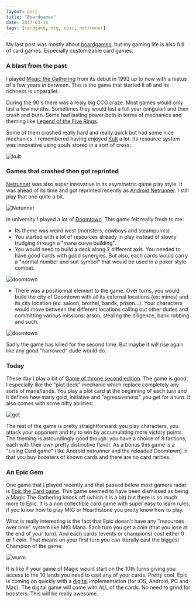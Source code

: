 ```yaml
---
layout: post
title: "Boardgames"
date: 2017-03-18
tags: [cardgame, mtg, epic, netrunner]
---
```


My last post was mostly about [boardgames](https://lochrist.github.io/blog/2017-03-18-boargames), but my gaming life is also full of card games. Especially customizable card games.

### A blast from the past
I played [Magic the Gathering](http://magic.wizards.com/en) from its debut in 1993 up to now with a hiatus of a few years in between. This is the game that started it all and its richness is unparallel.

During the 90's there was a realy big CCG craze. Most games would only last a few months. Sometimes they would last a full year (singular) and then crash and burn. Some had lasting power both in terms of mechanics and theming like [Legend of the Five Rings](https://www.l5r.com/).

Some of them crashed really hard and really quick but had some nice mechanics. I remembered having enjoyed [Kult](https://boardgamegeek.com/boardgame/1519/kult) a lot. Its resource system was innovative using souls stored in a sort of cross:

![kult](https://cf.geekdo-images.com/images/pic92122.jpg)

### Games that crashed then got reprinted

[Netrunner](https://boardgamegeek.com/boardgame/1301/netrunner) was also super innovative in its asymmetric game play style. It was ahead of its time and got reprinted recently as [Android Netrunner](https://boardgamegeek.com/boardgame/124742/android-netrunner). I still play that one quite a bit.

![Netunner](https://cf.geekdo-images.com/images/pic143110_md.jpg)

In university I played a lot of [Doomtown](https://boardgamegeek.com/boardgame/156714/doomtown-reloaded). This game felt really fresh to me:
- Its theme was weird west (monsters, cowboys and steampunks)
- You started with a lot of resources already in play instead of slowly trudging through a "mana curve building".
- You would need to build a deck along 2 different axis. You needed to have good cards with good synergies. But also, each cards would carry a "normal number and suit symbol" that would be used in a poker style combat.

![doomtown](https://cf.geekdo-images.com/images/pic1963883_md.jpg)

- There was a positionnal element to the game. Over turns, you would build the city of Doomtown with all its external locations (ex: mines) and its city location (ex: saloon, brothel, bandk, prison...). Your characters would move between the different locations calling out other dudes and committing various missions: arson, stealing the diligence, bank robbing and such.

![doomtown](https://cf.geekdo-images.com/images/pic2335454_lg.jpg)

Sadly the game has killed for the second time. But maybe it will rise again like any good "harrowed" dude would do.

### Today

These day I play a bit of [Game of throne second edition](https://www.fantasyflightgames.com/en/products/a-game-of-thrones-the-board-game-second-edition/). The game is good, I especially like the "plot deck" mechanic which replace completely any sorts of mana/lands. You play a plot card at the beginning of each turn and it defines how many gold, initiative and "agressiveness" you get for a turn. It also comes with some nifty abilities:

![got](http://lcg-cdn.fantasyflightgames.com/got2nd/GT01_26.jpg)

The rest of the game is pretty straightforward: you play characters, you attack your opponent and try to win by accumulating more victory points. The theming is astoundingly good though: you have a choice of 8 factions, each with their own pretty distinctive flavor. As a bonus this game is a "Living Card game" (like Android netrunner and the reloaded Doomtown) in that you buy boosters of known cards and there are no card rarities.

### An Epic Gem

One game that I played recently and that passed below most gamers radar is [Epic the Card game](http://www.epiccardgame.com/). This game seemed to have been dismissed as being a Magic The Gathering knock off (which it is a bit) but there is so much more to Epic. It is a non collectible card game with super easy to learn rules, if you know how to play MtG or Hearthstone you pretty know how to play.

What is really interesting is the fact that Epic doesn't have any "resources over time" system like MtG Mana. Each turn you get a coin (that you lose at the end of your turn). And each cards (events or champions) cost either 0 or 1 coin. That means on your first turn you can literally cast the biggest Champion of the game:

![wurm](http://www.epiccardgame.com/wp-content/uploads/2015/09/elder_greatwurm.jpg)

It is like if your game of Magic would start on the 10th turns giving you access to the 10 lands you need to cast any of your cards. Pretty cool. Epic is coming on quickly with a [digital](https://www.kickstarter.com/projects/1172937197/epic-digital-card-game) implementation (for iOS, Android, PC and Mac). The digital game will come with ALL of the cards. No need to grind for boosters. This will be really awesome.